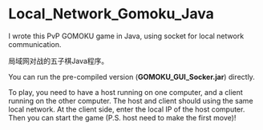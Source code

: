 # Local_Network_Gomoku_Java
I wrote this PvP GOMOKU game in Java, using socket for local network communication. 

局域网对战的五子棋Java程序。 


You can run the pre-compiled version (**GOMOKU_GUI_Socker.jar**) directly.

To play, you need to have a host running on one computer, and a client running on the other computer. The host and client should using the same local network. At the client side, enter the local IP of the host computer. Then you can start the game (P.S. host need to make the first move)! 

